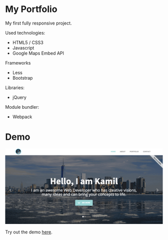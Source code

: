 # My Portfolio

My first fully responsive project.

Used technologies:
- HTML5 / CSS3
- Javascript
- Google Maps Embed API

Frameworks
- Less
- Bootstrap

Libraries:
- jQuery

Module bundler:
- Webpack

# Demo

<a href="http://koleksiuk20.github.io">
    <img src="images/demo/demo.png">
</a>

Try out the demo <a href="http://koleksiuk20.github.io">here</a>.